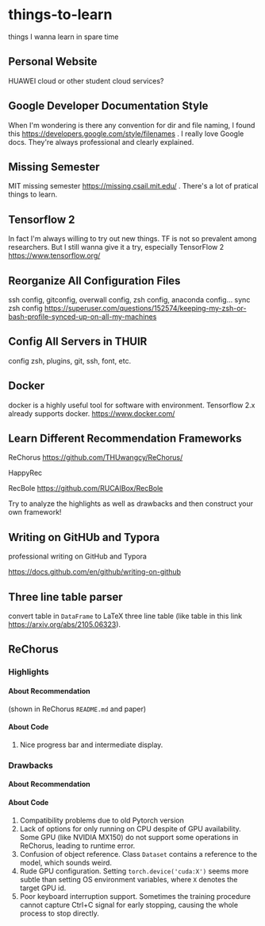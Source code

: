 # things-to-learn

things I wanna learn in spare time

## Personal Website
HUAWEI cloud or other student cloud services?

## Google Developer Documentation Style
When I'm wondering is there any convention for dir and file naming, I found this https://developers.google.com/style/filenames .
I really love Google docs. They're always professional and clearly explained.

## Missing Semester
MIT missing semester https://missing.csail.mit.edu/ . There's a lot of pratical things to learn.

## Tensorflow 2
In fact I'm always willing to try out new things. TF is not so prevalent among researchers. But I still wanna give it a try, especially TensorFlow 2
https://www.tensorflow.org/

## Reorganize All Configuration Files
ssh config, gitconfig, overwall config, zsh config, anaconda config...
sync zsh config https://superuser.com/questions/152574/keeping-my-zsh-or-bash-profile-synced-up-on-all-my-machines

## Config All Servers in THUIR
config zsh, plugins, git, ssh, font, etc.

## Docker
docker is a highly useful tool for software with environment. Tensorflow 2.x already supports docker.
https://www.docker.com/

## Learn Different Recommendation Frameworks
ReChorus https://github.com/THUwangcy/ReChorus/

HappyRec

RecBole https://github.com/RUCAIBox/RecBole

Try to analyze the highlights as well as drawbacks and then construct your own framework!

## Writing on GitHUb and Typora
professional writing on GitHub and Typora

https://docs.github.com/en/github/writing-on-github

## Three line table parser
convert table in `DataFrame` to LaTeX three line table (like table in this link https://arxiv.org/abs/2105.06323).

## ReChorus
### Highlights
#### About Recommendation
(shown in ReChorus `README.md` and paper)

#### About Code
1. Nice progress bar and intermediate display.

### Drawbacks
#### About Recommendation

#### About Code
1. Compatibility problems due to old Pytorch version
2. Lack of options for only running on CPU despite of GPU availability. Some GPU (like NVIDIA MX150) do not support some operations in ReChorus, leading to runtime error.
3. Confusion of object reference. Class `Dataset` contains a reference to the model, which sounds weird.
4. Rude GPU configuration. Setting `torch.device('cuda:X')` seems more subtle than setting OS environment variables, where `X` denotes the target GPU id.
5. Poor keyboard interruption support. Sometimes the training procedure cannot capture Ctrl+C signal for early stopping, causing the whole process to stop directly.
